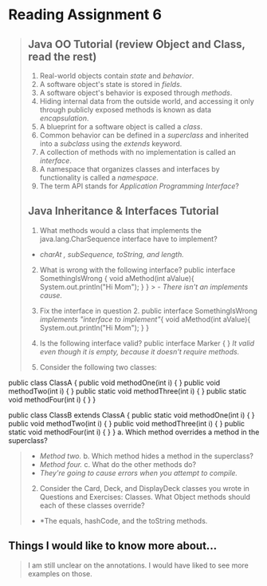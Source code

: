 # Reading Assignment 6

>## Java OO Tutorial (review Object and Class, read the rest)
>
>1. Real-world objects contain *state* and *behavior*.
>2. A software object's state is stored in *fields*.
>3. A software object's behavior is exposed through *methods*.
>4. Hiding internal data from the outside world, and accessing it only through publicly exposed methods is known as data *encapsulation*.
>5. A blueprint for a software object is called a *class*.
>6. Common behavior can be defined in a *superclass* and inherited into a *subclass* using the *extends* keyword.
>7. A collection of methods with no implementation is called an *interface*.
>8. A namespace that organizes classes and interfaces by functionality is called a *namespace*.
>9. The term API stands for *Application Programming Interface*?
>
>## Java Inheritance & Interfaces Tutorial
>
>1. What methods would a class that implements the java.lang.CharSequence interface have to implement?
> - *charAt , subSequence, toString, and length.*
>
>2. What is wrong with the following interface?
>     public interface SomethingIsWrong {
        void aMethod(int aValue){
          System.out.println("Hi Mom");
        }
      }
      > - *There isn't an implements cause.*
>
>3. Fix the interface in question 2.
>     public interface SomethingIsWrong 
>       *implements "interface to implement"*{
        void aMethod(int aValue){
          System.out.println("Hi Mom");
        }
      }
>4. Is the following interface valid?
>      public interface Marker {
      }
> *It valid even though it is empty, because it doesn't require methods.*
>
>1. Consider the following two classes:

public class ClassA {
    public void methodOne(int i) {
    }
    public void methodTwo(int i) {
    }
    public static void methodThree(int i) {
    }
    public static void methodFour(int i) {
    }
}

public class ClassB extends ClassA {
    public static void methodOne(int i) {
    }
    public void methodTwo(int i) {
    }
    public void methodThree(int i) {
    }
    public static void methodFour(int i) {
    }
}
a. Which method overrides a method in the superclass?
> - *Method two.*
b. Which method hides a method in the superclass?
> - *Method four.*
c. What do the other methods do?
> - *They're going to cause errors when you attempt to compile.*
>
>2. Consider the Card, Deck, and DisplayDeck classes you wrote in Questions and Exercises: Classes. What Object methods should each of these classes override?
> - *The equals, hashCode, and the toString methods.

## Things I would like to know more about...
>I am still unclear on the annotations. I would have liked to see more examples on those.